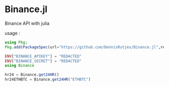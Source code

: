 # Binance.jl
Binance API with julia

usage :

```julia
using Pkg;
Pkg.add(PackageSpec(url="https://github.com/DennisRutjes/Binance.jl",rev="master"))

ENV["BINANCE_APIKEY"] = "REDACTED"
ENV["BINANCE_SECRET"] = "REDACTED"
using Binance

hr24 = Binance.get24HR()
hr24ETHBTC = Binance.get24HR("ETHBTC")

```

